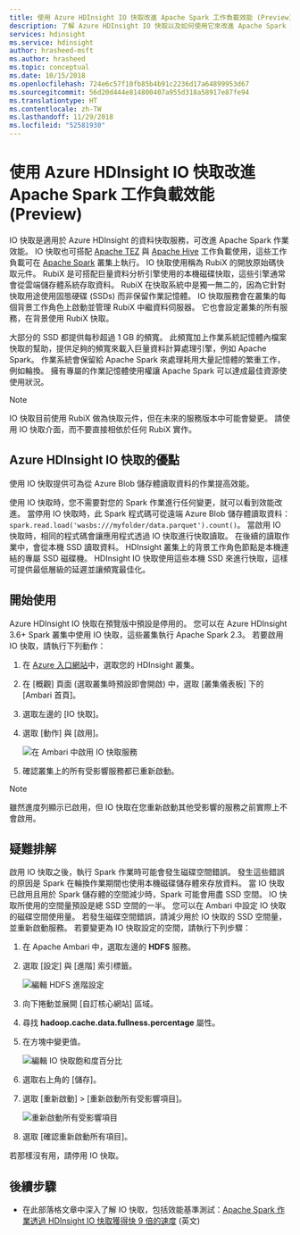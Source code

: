 ```yaml
---
title: 使用 Azure HDInsight IO 快取改進 Apache Spark 工作負載效能 (Preview)
description: 了解 Azure HDInsight IO 快取以及如何使用它來改進 Apache Spark 效能。
services: hdinsight
ms.service: hdinsight
author: hrasheed-msft
ms.author: hrasheed
ms.topic: conceptual
ms.date: 10/15/2018
ms.openlocfilehash: 724e6c57f10fb85b4b91c2236d17a64899953d67
ms.sourcegitcommit: 56d20d444e814800407a955d318a58917e87fe94
ms.translationtype: HT
ms.contentlocale: zh-TW
ms.lasthandoff: 11/29/2018
ms.locfileid: "52581930"
---
```

# <a name="improve-performance-of-apache-spark-workloads-using-azure-hdinsight-io-cache-preview"></a>使用 Azure HDInsight IO 快取改進 Apache Spark 工作負載效能 (Preview)

IO 快取是適用於 Azure HDInsight 的資料快取服務，可改進 Apache Spark 作業效能。 IO 快取也可搭配 [Apache TEZ](https://tez.apache.org/) 與 [Apache Hive](https://hive.apache.org/) 工作負載使用，這些工作負載可在 [Apache Spark](https://spark.apache.org/) 叢集上執行。 IO 快取使用稱為 RubiX 的開放原始碼快取元件。 RubiX 是可搭配巨量資料分析引擎使用的本機磁碟快取，這些引擎通常會從雲端儲存體系統存取資料。 RubiX 在快取系統中是獨一無二的，因為它針對快取用途使用固態硬碟 (SSDs) 而非保留作業記憶體。 IO 快取服務會在叢集的每個背景工作角色上啟動並管理 RubiX 中繼資料伺服器。 它也會設定叢集的所有服務，在背景使用 RubiX 快取。

大部分的 SSD 都提供每秒超過 1 GB 的頻寬。 此頻寬加上作業系統記憶體內檔案快取的幫助，提供足夠的頻寬來載入巨量資料計算處理引擎，例如 Apache Spark。 作業系統會保留給 Apache Spark 來處理耗用大量記憶體的繁重工作，例如輪換。 擁有專屬的作業記憶體使用權讓 Apache Spark 可以達成最佳資源使使用狀況。  

>[!Note]
>IO 快取目前使用 RubiX 做為快取元件，但在未來的服務版本中可能會變更。 請使用 IO 快取介面，而不要直接相依於任何 RubiX 實作。

## <a name="benefits-of-azure-hdinsight-io-cache"></a>Azure HDInsight IO 快取的優點

使用 IO 快取提供可為從 Azure Blob 儲存體讀取資料的作業提高效能。

使用 IO 快取時，您不需要對您的 Spark 作業進行任何變更，就可以看到效能改進。 當停用 IO 快取時，此 Spark 程式碼可從遠端 Azure Blob 儲存體讀取資料：`spark.read.load('wasbs:///myfolder/data.parquet').count()`。 當啟用 IO 快取時，相同的程式碼會讓應用程式透過 IO 快取進行快取讀取。 在後續的讀取作業中，會從本機 SSD 讀取資料。 HDInsight 叢集上的背景工作角色節點是本機連結的專屬 SSD 磁碟機。 HDInsight IO 快取使用這些本機 SSD 來進行快取，這樣可提供最低層級的延遲並讓頻寬最佳化。

## <a name="getting-started"></a>開始使用

Azure HDInsight IO 快取在預覽版中預設是停用的。 您可以在 Azure HDInsight 3.6+ Spark 叢集中使用 IO 快取，這些叢集執行 Apache Spark 2.3。  若要啟用 IO 快取，請執行下列動作：

1. 在 [Azure 入口網站](https://portal.azure.com)中，選取您的 HDInsight 叢集。

1. 在 [概觀] 頁面 (選取叢集時預設即會開啟) 中，選取 [叢集儀表板] 下的 [Ambari 首頁]。

1. 選取左邊的 [IO 快取]。

1. 選取 [動作] 與 [啟用]。

    ![在 Ambari 中啟用 IO 快取服務](./media/apache-spark-improve-performance-iocache/ambariui-enable-iocache.png "在 Ambari 中啟用 IO 快取服務")

1. 確認叢集上的所有受影響服務都已重新啟動。

>[!NOTE] 
> 雖然進度列顯示已啟用，但 IO 快取在您重新啟動其他受影響的服務之前實際上不會啟用。

## <a name="troubleshooting"></a>疑難排解
  
啟用 IO 快取之後，執行 Spark 作業時可能會發生磁碟空間錯誤。 發生這些錯誤的原因是 Spark 在輪換作業期間也使用本機磁碟儲存體來存放資料。 當 IO 快取已啟用且用於 Spark 儲存體的空間減少時，Spark 可能會用盡 SSD 空間。 IO 快取所使用的空間量預設是總 SSD 空間的一半。 您可以在 Ambari 中設定 IO 快取的磁碟空間使用量。 若發生磁碟空間錯誤，請減少用於 IO 快取的 SSD 空間量，並重新啟動服務。 若要變更為 IO 快取設定的空間，請執行下列步驟：

1. 在 Apache Ambari 中，選取左邊的 **HDFS** 服務。

1. 選取 [設定] 與 [進階] 索引標籤。

    ![編輯 HDFS 進階設定](./media/apache-spark-improve-performance-iocache/ambariui-hdfs-service-configs-advanced.png "編輯 HDFS 進階設定")

1. 向下捲動並展開 [自訂核心網站] 區域。

1. 尋找 **hadoop.cache.data.fullness.percentage** 屬性。

1. 在方塊中變更值。

    ![編輯 IO 快取飽和度百分比](./media/apache-spark-improve-performance-iocache/ambariui-cache-data-fullness-percentage-property.png "編輯 IO 快取飽和度百分比")

1. 選取右上角的 [儲存]。

1. 選取 [重新啟動] > [重新啟動所有受影響項目]。

    ![重新啟動所有受影響項目](./media/apache-spark-improve-performance-iocache/ambariui-restart-all-affected.png "重新啟動所有受影響項目")

1. 選取 [確認重新啟動所有項目]。

若那樣沒有用，請停用 IO 快取。

## <a name="next-steps"></a>後續步驟

- 在此部落格文章中深入了解 IO 快取，包括效能基準測試：[Apache Spark 作業透過 HDInsight IO 快取獲得快 9 倍的速度](https://azure.microsoft.com/en-us/blog/apache-spark-speedup-with-hdinsight-io-cache/) \(英文\)
